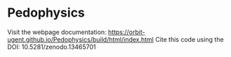 # Pedophysics

Visit the webpage documentation: https://orbit-ugent.github.io/Pedophysics/build/html/index.html
Cite this code using the DOI: 10.5281/zenodo.13465701
